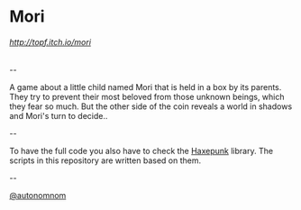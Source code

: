 # Mori




###### http://topf.itch.io/mori


--





A game about a little child named Mori that is held in a box by its parents. 
They try to prevent their most beloved from those unknown beings, which they fear so much. 
But the other side of the coin reveals a world in shadows and Mori's turn to decide..


--






To have the full code you also have to check the [Haxepunk](https://github.com/HaxePunk/HaxePunk) library.
The scripts in this repository are written based on them.


--





[@autonomnom](http://twitter.com/autonomnom)